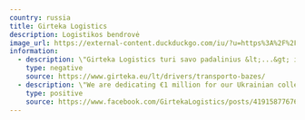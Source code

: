 ```yaml
---
country: russia
title: Girteka Logistics
description: Logistikos bendrovė
image_url: https://external-content.duckduckgo.com/iu/?u=https%3A%2F%2Fyt3.ggpht.com%2Fa-%2FAAuE7mDA4ZRVpLkZrKc_EOTchjyLZnDUvRaKyv-8Lw%3Ds900-mo-c-c0xffffffff-rj-k-no&amp;f=1&amp;nofb=1
information:
  - description: \"Girteka Logistics turi savo padalinius &lt;...&gt; ir Rusijoje (Smolenske).\"
    type: negative
    source: https://www.girteka.eu/lt/drivers/transporto-bazes/
  - description: \"We are dedicating €1 million for our Ukrainian colleagues who are in Ukraine and cannot leave and also those who are working in Europe and need help to bring their families here. Girteka has continued to help to transport humanitarian aid to those who have suffered from the war in Ukraine at no cost.\"
    type: positive
    source: https://www.facebook.com/GirtekaLogistics/posts/4191587767610907
---
```

